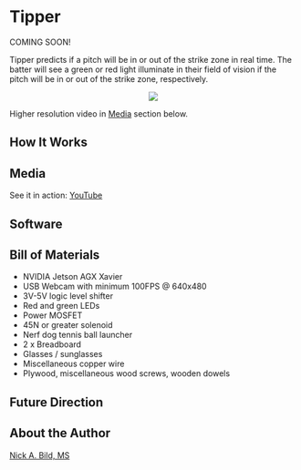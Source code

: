# Tipper

COMING SOON!

Tipper predicts if a pitch will be in or out of the strike zone in real time.  The batter will see a green or red light illuminate in their field of vision if the pitch will be in or out of the strike zone, respectively.

<p align="center">
<img src="https://raw.githubusercontent.com/nickbild/tipper/master/media/video.gif">
</p>

Higher resolution video in [Media](https://github.com/nickbild/tipper#media) section below.

## How It Works

## Media

See it in action: [YouTube](https://www.youtube.com/watch?v=dkE9XCBSyhw)

## Software

## Bill of Materials

- NVIDIA Jetson AGX Xavier
- USB Webcam with minimum 100FPS @ 640x480
- 3V-5V logic level shifter
- Red and green LEDs
- Power MOSFET
- 45N or greater solenoid
- Nerf dog tennis ball launcher
- 2 x Breadboard
- Glasses / sunglasses
- Miscellaneous copper wire
- Plywood, miscellaneous wood screws, wooden dowels

## Future Direction

## About the Author

[Nick A. Bild, MS](https://nickbild79.firebaseapp.com/#!/)
